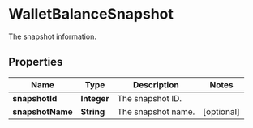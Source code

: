 

# WalletBalanceSnapshot

The snapshot information.

## Properties

| Name | Type | Description | Notes |
|------------ | ------------- | ------------- | -------------|
|**snapshotId** | **Integer** | The snapshot ID. |  |
|**snapshotName** | **String** | The snapshot name. |  [optional] |



